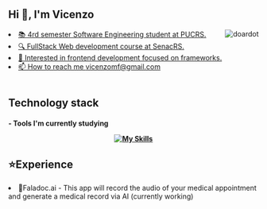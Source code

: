 <h2>Hi 👋, I'm Vicenzo</h2>

<div>
<a href="https://github.com/VicenzoMF">
  <img align="right" src="https://github-readme-stats.vercel.app/api/top-langs?username=VicenzoMF&show_icons=true&theme=tokyonight&locale=en&layout=compact" 
     alt="doardot" />
</div>
 
<li>📚 4rd semester Software Engineering student at PUCRS.</li>
<li>🔍 FullStack Web development course at SenacRS.</li>
<li>🎯 Interested in frontend development focused on frameworks.</li>
<li>📫 How to reach me <a href="mailto:vicenzomf@gmail.com">vicenzomf@gmail.com</a></li>
<br>

<h2>Technology stack</h2>
<h4>- Tools I'm currently studying</p>
<div align="center">

[![My Skills](https://skillicons.dev/icons?i=js,ts,react,next,supabase,tailwind,docker,java,c,linux,python,figma&theme=light)](https://skillicons.dev)

</div>

<h2>⭐Experience</h2>

<li>🏥Faladoc.ai - This app will record the audio of your medical appointment and generate a medical record via AI (currently working)</li>
